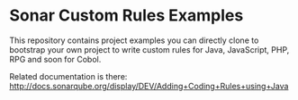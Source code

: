 # Sonar Custom Rules Examples

This repository contains project examples you can directly clone to bootstrap your own project to write custom rules for Java, JavaScript, PHP, RPG and soon for Cobol.

Related documentation is there: http://docs.sonarqube.org/display/DEV/Adding+Coding+Rules+using+Java
